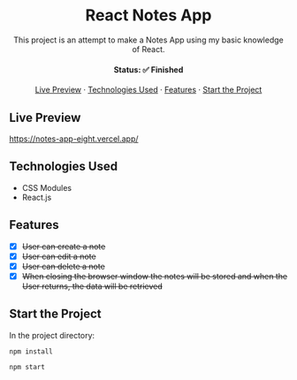 <h1 align='center'>React Notes App</h1>

<p align='center'>This project is an attempt to make a Notes App using my basic knowledge of React.</p>

<h4 align='center'>Status: ✅ Finished</h4>

<p align='center'>
  <a href='#live-preview'>Live Preview</a> ·
  <a href='#technologies-used'>Technologies Used</a> ·
  <a href='#features'>Features</a> ·
  <a href='#start-the-project'>Start the Project</a>
</p>

## Live Preview

https://notes-app-eight.vercel.app/

## Technologies Used

- CSS Modules
- React.js

## Features

- [x] ~~User can create a note~~
- [x] ~~User can edit a note~~
- [x] ~~User can delete a note~~
- [x] ~~When closing the browser window the notes will be stored and when the User returns, the data will be retrieved~~

## Start the Project

In the project directory:

  `npm install`
  
  `npm start`
